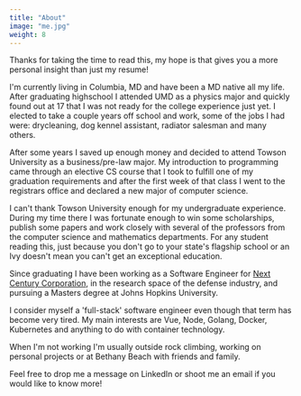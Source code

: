 ```yaml
---
title: "About"
image: "me.jpg"
weight: 8
---
```


Thanks for taking the time to read this, my hope is that gives you a more personal insight than just my resume!

I'm currently living in Columbia, MD and have been a MD native all my life. After graduating highschool I attended UMD as a physics major and quickly found out at 17 that I was not ready for the college experience just yet. I elected to take a couple years off school and work, some of the jobs I had were: drycleaning, dog kennel assistant, radiator salesman and many others.

After some years I saved up enough money and decided to attend Towson University as a business/pre-law major. My introduction to programming came through an elective CS course that I took to fulfill one of my graduation requirements and after the first week of that class I went to the registrars office and declared a new major of computer science.

I can't thank Towson University enough for my undergraduate experience. During my time there I was fortunate enough to win some scholarships, publish some papers and work closely with several of the professors from the computer science and mathematics departments. For any student reading this, just because you don't go to your state's flagship school or an Ivy doesn't mean you can't get an exceptional education.

Since graduating I have been working as a Software Engineer for [Next Century Corporation](https://www.baltimoresun.com/business/bs-bz-tw-midsize-one-20191206-irc4cpw75zdkdjvbf2t6qidmwq-story.html), in the research space of the defense industry, and pursuing a Masters degree at Johns Hopkins University.

I consider myself a 'full-stack' software engineer even though that term has become very tired. My main interests are Vue, Node, Golang, Docker, Kubernetes and anything to do with container technology.

When I'm not working I'm usually outside rock climbing, working on personal projects or at Bethany Beach with friends and family.

Feel free to drop me a message on LinkedIn or shoot me an email if you would like to know more!
